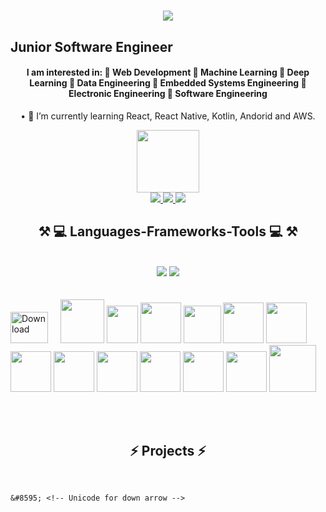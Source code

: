  <h1 align="center">
    <img src="https://readme-typing-svg.herokuapp.com/?font=Righteous&size=35&center=true&vCenter=true&width=500&height=70&duration=4000&lines=Hi+There!+👋;+I'm+Dzenit+Vildic!;" />
</h1> 

## Junior Software Engineer
<h4 align="center">I am interested in: 
🌟 Web Development
🌟 Machine Learning
🌟 Deep Learning
🌟 Data Engineering 
🌟 Embedded Systems Engineering
🌟 Electronic Engineering
🌟 Software Engineering</h4>


<div align="center">

• 🌱 I’m currently learning React, React Native, Kotlin, Andorid and AWS.<br>

 <img src="https://media.giphy.com/media/jdPMeyv9rn0hZHh8n9/giphy.gif" width="100"/>
 </div>

<div align="center"> 
  <a href="mailto:dzenit6@gmail.com">
    <img src="https://img.shields.io/badge/Gmail-333333?style=for-the-badge&logo=gmail&logoColor=red" />
  </a>
  <a href="https://www.linkedin.com/in/dzenit-vildic-8729b9180/?trk=opento_sprofile_topcard" target="_blank">
    <img src="https://img.shields.io/badge/LinkedIn-0077B5?style=for-the-badge&logo=linkedin&logoColor=white" target="_blank" />
  </a>
  <a href="https://www.instagram.com/dzenit_66/" target="_blank">
    <img src="https://img.shields.io/badge/Instagram-E4405F?style=for-the-badge&logo=instagram&logoColor=white" target="_blank" />
  </a>
</div>

<h2 align="center">⚒️ 💻  Languages-Frameworks-Tools 💻 ⚒️</h2>
<br/>

<div align="center">
    <img src="https://skillicons.dev/icons?i=react,bootstrap,html,css,vscode,visualstudio,github,figma,git,gitlab,dotnet,heroku,powershell,sublime,tensorflow" />
    <img src="https://skillicons.dev/icons?i=nodejs,python,javascript,jquery,php,laravel,fastapi,typescript,firebase,arduino,cs,c,cpp,java,mysql,flask,anaconda,matlab,unity,azure"/>
  
</div>
<br><br>

<div align="left">
<img src="https://github.com/user-attachments/assets/f05570ca-e4ac-4a2d-9c5d-f90ebd674ee8" width="60" height="50" alt="Download"> &nbsp; &nbsp; 
<img src="https://github.com/user-attachments/assets/f29a2b13-cfc7-4e15-a0b6-1180dc7ba9ca" width="70" height="70"  &nbsp; &nbsp; >
<img src="https://github.com/user-attachments/assets/2f671e98-5ab2-48f6-afbf-652af748ed8e" width="50" height="60" &nbsp; &nbsp;/>
<img src="https://github.com/user-attachments/assets/a418352e-ea2f-419d-8afa-2cc61f5ef860" width="65" height="65" &nbsp; &nbsp;/>
<img src="https://github.com/user-attachments/assets/66722dce-d25a-43bc-86d5-1f315cba6b8a" width="60" height="60"  &nbsp; &nbsp;/>
<img src="https://github.com/user-attachments/assets/906cc158-0e38-420f-b0b4-64fc227677e7" width="65" height="65" &nbsp; &nbsp;/>
<img src="https://github.com/user-attachments/assets/f31a3b4e-0afa-4dc7-a718-3690754a2c15" width="65" height="65" &nbsp; &nbsp;&nbsp; />
<img src="https://github.com/user-attachments/assets/2ff84b84-f93a-4430-ba5c-ed7db80a8649" width="65" height="65" &nbsp; &nbsp;/>
<img src="https://github.com/user-attachments/assets/1d95ddfa-47ad-4179-877b-35feeb152966" width="65" height="65" &nbsp; &nbsp;/>
<img src="https://github.com/user-attachments/assets/41ba7739-e0a3-4429-b501-e24b0d584e85" width="65" height="65"  &nbsp; &nbsp;/>
<img src="https://github.com/user-attachments/assets/c53560da-cbab-4f95-89c7-f80b95beca2c" width="65" height="65"  &nbsp; &nbsp;/>
<img src="https://github.com/user-attachments/assets/cf1d8532-3d73-4eed-9139-c02b9aa10ddb" width="65" height="65" &nbsp; &nbsp;/>
<img src="https://github.com/user-attachments/assets/c8f3b9b0-3ba7-4a9d-b176-e8b92fb6e8c1" width="65" height="65" &nbsp; &nbsp;/>
<img src="https://github.com/user-attachments/assets/412bc303-1b83-4ef6-9cd5-a4018bb76dd3" width="75" height="75" &nbsp; &nbsp;/>


</div>



<br><br>


<h2 align="center">⚡ Projects ⚡</h2>
<br>

    &#8595; <!-- Unicode for down arrow -->


<!--
**Dzenit110/Dzenit110** is a ✨ _special_ ✨ repository because its `README.md` (this file) appears on your GitHub profile.

Here are some ideas to get you started:

- 🔭 I’m currently working on ...
- 🌱 I’m currently learning ...
- 👯 I’m looking to collaborate on ...
- 🤔 I’m looking for help with ...
- 💬 Ask me about ...
- 📫 How to reach me: ...
- 😄 Pronouns: ...
- ⚡ Fun fact: ...
-->
